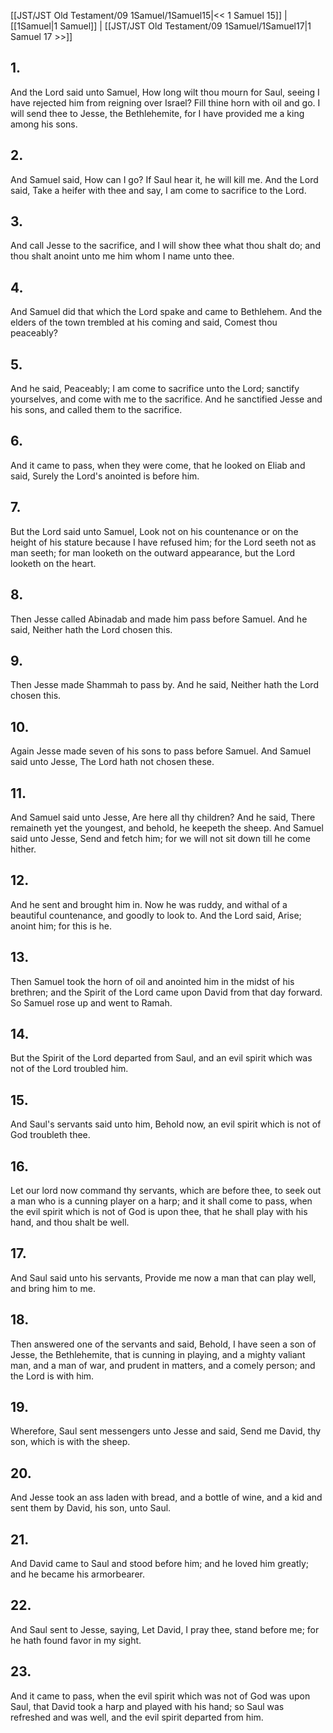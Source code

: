 [[JST/JST Old Testament/09 1Samuel/1Samuel15|<< 1 Samuel 15]] | [[1Samuel|1 Samuel]] | [[JST/JST Old Testament/09 1Samuel/1Samuel17|1 Samuel 17 >>]]
## 1.
And the Lord said unto Samuel, How long wilt thou mourn for Saul, seeing I have rejected him from reigning over Israel? Fill thine horn with oil and go. I will send thee to Jesse, the Bethlehemite, for I have provided me a king among his sons.
## 2.
And Samuel said, How can I go? If Saul hear it, he will kill me. And the Lord said, Take a heifer with thee and say, I am come to sacrifice to the Lord.
## 3.
And call Jesse to the sacrifice, and I will show thee what thou shalt do; and thou shalt anoint unto me him whom I name unto thee.
## 4.
And Samuel did that which the Lord spake and came to Bethlehem. And the elders of the town trembled at his coming and said, Comest thou peaceably?
## 5.
And he said, Peaceably; I am come to sacrifice unto the Lord; sanctify yourselves, and come with me to the sacrifice. And he sanctified Jesse and his sons, and called them to the sacrifice.
## 6.
And it came to pass, when they were come, that he looked on Eliab and said, Surely the Lord\'s anointed is before him.
## 7.
But the Lord said unto Samuel, Look not on his countenance or on the height of his stature because I have refused him; for the Lord seeth not as man seeth; for man looketh on the outward appearance, but the Lord looketh on the heart.
## 8.
Then Jesse called Abinadab and made him pass before Samuel. And he said, Neither hath the Lord chosen this.
## 9.
Then Jesse made Shammah to pass by. And he said, Neither hath the Lord chosen this.
## 10.
Again Jesse made seven of his sons to pass before Samuel. And Samuel said unto Jesse, The Lord hath not chosen these.
## 11.
And Samuel said unto Jesse, Are here all thy children? And he said, There remaineth yet the youngest, and behold, he keepeth the sheep. And Samuel said unto Jesse, Send and fetch him; for we will not sit down till he come hither.
## 12.
And he sent and brought him in. Now he was ruddy, and withal of a beautiful countenance, and goodly to look to. And the Lord said, Arise; anoint him; for this is he.
## 13.
Then Samuel took the horn of oil and anointed him in the midst of his brethren; and the Spirit of the Lord came upon David from that day forward. So Samuel rose up and went to Ramah.
## 14.
But the Spirit of the Lord departed from Saul, and an evil spirit which was not of the Lord troubled him.
## 15.
And Saul\'s servants said unto him, Behold now, an evil spirit which is not of God troubleth thee.
## 16.
Let our lord now command thy servants, which are before thee, to seek out a man who is a cunning player on a harp; and it shall come to pass, when the evil spirit which is not of God is upon thee, that he shall play with his hand, and thou shalt be well.
## 17.
And Saul said unto his servants, Provide me now a man that can play well, and bring him to me.
## 18.
Then answered one of the servants and said, Behold, I have seen a son of Jesse, the Bethlehemite, that is cunning in playing, and a mighty valiant man, and a man of war, and prudent in matters, and a comely person; and the Lord is with him.
## 19.
Wherefore, Saul sent messengers unto Jesse and said, Send me David, thy son, which is with the sheep.
## 20.
And Jesse took an ass laden with bread, and a bottle of wine, and a kid and sent them by David, his son, unto Saul.
## 21.
And David came to Saul and stood before him; and he loved him greatly; and he became his armorbearer.
## 22.
And Saul sent to Jesse, saying, Let David, I pray thee, stand before me; for he hath found favor in my sight.
## 23.
And it came to pass, when the evil spirit which was not of God was upon Saul, that David took a harp and played with his hand; so Saul was refreshed and was well, and the evil spirit departed from him.


